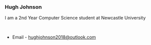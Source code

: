 ### Hugh Johnson
I am a 2nd Year Computer Science student at Newcastle University<br>

<br>

* Email   - hughjohnson2018@outlook.com

